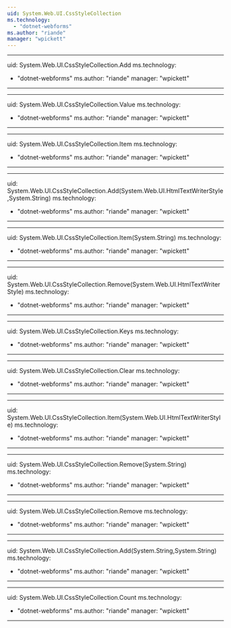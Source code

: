```yaml
---
uid: System.Web.UI.CssStyleCollection
ms.technology: 
  - "dotnet-webforms"
ms.author: "riande"
manager: "wpickett"
---
```


---
uid: System.Web.UI.CssStyleCollection.Add
ms.technology: 
  - "dotnet-webforms"
ms.author: "riande"
manager: "wpickett"
---

---
uid: System.Web.UI.CssStyleCollection.Value
ms.technology: 
  - "dotnet-webforms"
ms.author: "riande"
manager: "wpickett"
---

---
uid: System.Web.UI.CssStyleCollection.Item
ms.technology: 
  - "dotnet-webforms"
ms.author: "riande"
manager: "wpickett"
---

---
uid: System.Web.UI.CssStyleCollection.Add(System.Web.UI.HtmlTextWriterStyle,System.String)
ms.technology: 
  - "dotnet-webforms"
ms.author: "riande"
manager: "wpickett"
---

---
uid: System.Web.UI.CssStyleCollection.Item(System.String)
ms.technology: 
  - "dotnet-webforms"
ms.author: "riande"
manager: "wpickett"
---

---
uid: System.Web.UI.CssStyleCollection.Remove(System.Web.UI.HtmlTextWriterStyle)
ms.technology: 
  - "dotnet-webforms"
ms.author: "riande"
manager: "wpickett"
---

---
uid: System.Web.UI.CssStyleCollection.Keys
ms.technology: 
  - "dotnet-webforms"
ms.author: "riande"
manager: "wpickett"
---

---
uid: System.Web.UI.CssStyleCollection.Clear
ms.technology: 
  - "dotnet-webforms"
ms.author: "riande"
manager: "wpickett"
---

---
uid: System.Web.UI.CssStyleCollection.Item(System.Web.UI.HtmlTextWriterStyle)
ms.technology: 
  - "dotnet-webforms"
ms.author: "riande"
manager: "wpickett"
---

---
uid: System.Web.UI.CssStyleCollection.Remove(System.String)
ms.technology: 
  - "dotnet-webforms"
ms.author: "riande"
manager: "wpickett"
---

---
uid: System.Web.UI.CssStyleCollection.Remove
ms.technology: 
  - "dotnet-webforms"
ms.author: "riande"
manager: "wpickett"
---

---
uid: System.Web.UI.CssStyleCollection.Add(System.String,System.String)
ms.technology: 
  - "dotnet-webforms"
ms.author: "riande"
manager: "wpickett"
---

---
uid: System.Web.UI.CssStyleCollection.Count
ms.technology: 
  - "dotnet-webforms"
ms.author: "riande"
manager: "wpickett"
---
